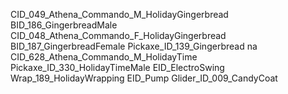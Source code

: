 CID_049_Athena_Commando_M_HolidayGingerbread
BID_186_GingerbreadMale
CID_048_Athena_Commando_F_HolidayGingerbread
BID_187_GingerbreadFemale
Pickaxe_ID_139_Gingerbread
na
CID_628_Athena_Commando_M_HolidayTime
Pickaxe_ID_330_HolidayTimeMale
EID_ElectroSwing
Wrap_189_HolidayWrapping
EID_Pump
Glider_ID_009_CandyCoat
